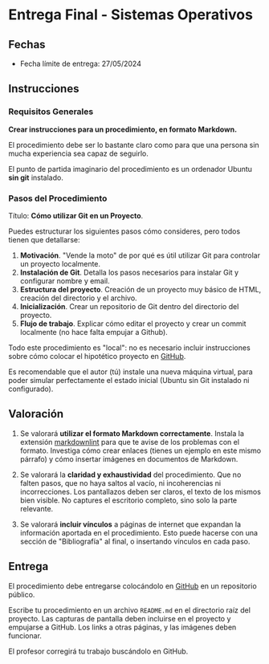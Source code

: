 # Entrega Final - Sistemas Operativos

## Fechas

- Fecha límite de entrega: 27/05/2024

## Instrucciones

### Requisitos Generales

**Crear instrucciones para un procedimiento, en formato Markdown.**

El procedimiento debe ser lo bastante claro como para que una persona sin mucha experiencia sea capaz de seguirlo.

El punto de partida imaginario del procedimiento es un ordenador Ubuntu **sin git** instalado.

### Pasos del Procedimiento

Título: **Cómo utilizar Git en un Proyecto**.

Puedes estructurar los siguientes pasos cómo consideres, pero todos tienen que detallarse:

1. **Motivación**. "Vende la moto" de por qué es útil utilizar Git para controlar un proyecto localmente.
2. **Instalación de Git**. Detalla los pasos necesarios para instalar Git y configurar nombre y email.
3. **Estructura del proyecto**. Creación de un proyecto muy básico de HTML, creación del directorio y el archivo.
4. **Inicialización**. Crear un repositorio de Git dentro del directorio del proyecto.
5. **Flujo de trabajo**. Explicar cómo editar el proyecto y crear un commit localmente (no hace falta empujar a Github).

Todo este procedimiento es "local": no es necesario incluir instrucciones sobre cómo colocar el hipotético proyecto en [GitHub](https://github.com).

Es recomendable que el autor (tú) instale una nueva máquina virtual, para poder simular perfectamente el estado inicial (Ubuntu sin Git instalado ni configurado).

## Valoración

1. Se valorará **utilizar el formato Markdown correctamente**. Instala la extensión [markdownlint](https://marketplace.visualstudio.com/items?itemName=DavidAnson.vscode-markdownlint) para que te avise de los problemas con el formato. Investiga cómo crear enlaces (tienes un ejemplo en este mismo párrafo) y cómo insertar imágenes en documentos de Markdown.

2. Se valorará la **claridad y exhaustividad** del procedimiento. Que no falten pasos, que no haya saltos al vacío, ni incoherencias ni incorrecciones. Los pantallazos deben ser claros, el texto de los mismos bien visible. No captures el escritorio completo, sino solo la parte relevante.

3. Se valorará **incluir vínculos** a páginas de internet que expandan la información aportada en el procedimiento. Esto puede hacerse con una sección de "Bibliografía" al final, o insertando vínculos en cada paso.

## Entrega

El procedimiento debe entregarse colocándolo en [GitHub](https://github.com) en un repositorio público.

Escribe tu procedimiento en un archivo `README.md` en el directorio raíz del proyecto. Las capturas de pantalla deben incluirse en el proyecto y empujarse a GitHub. Los links a otras páginas, y las imágenes deben funcionar.

El profesor corregirá tu trabajo buscándolo en GitHub.
